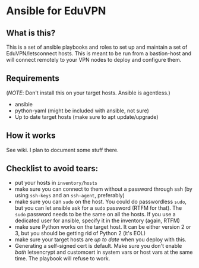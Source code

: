 # Ansible for EduVPN

## What is this?

This is a set of ansible playbooks and roles to set up and maintain a set of
EduVPN/letsconnect hosts. This is meant to be run from a bastion-host and will
connect remotely to your VPN nodes to deploy and configure them.

## Requirements

(_NOTE_: Don't install this on your target hosts. Ansible is agentless.)

- ansible
- python-yaml (might be included with ansible, not sure)
- Up to date target hosts (make sure to apt update/upgrade)

## How it works

See wiki. I plan to document some stuff there.

## Checklist to avoid tears:

* put your hosts in `inventory/hosts`
* make sure you can connect to them without a password through ssh (by using
  `ssh-keys` and an `ssh-agent`, preferably)
* make sure you can `sudo` on the host. You could do passwordless `sudo`, but
  you can let ansible ask for a `sudo` password (RTFM for that). The `sudo`
  password needs to be the same on all the hosts. If you use a dedicated user
  for ansible, specify it in the inventory (again, RTFM)
* make sure Python works on the target host. It can be either version 2 or 3,
  but you should be getting rid of Python 2 (it's EOL)
* make sure your target hosts are *up to date* when you deploy with this.
* Generating a self-signed cert is default. Make sure you don't enable *both*
  letsencrypt and customcert in system vars or host vars at the same time. The
  playbook will refuse to work.
